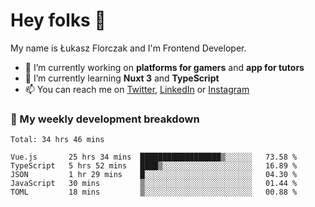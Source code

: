 # Hey folks 👋

My name is Łukasz Florczak and I'm Frontend Developer. 

- 🔭 I’m currently working on **platforms for gamers** and **app for tutors**
- 🌱 I’m currently learning **Nuxt 3** and **TypeScript**
- 📫 You can reach me on [Twitter](https://twitter.com/lukaszflorczak), [LinkedIn](https://pl.linkedin.com/in/lukasz-florczak) or [Instagram](https://instagram.com/lukaszflorczak)


### 🧮 My weekly development breakdown

<!--START_SECTION:waka-->
```text
Total: 34 hrs 46 mins

Vue.js       25 hrs 34 mins  ██████████████████▒░░░░░░   73.58 % 
TypeScript   5 hrs 52 mins   ████▒░░░░░░░░░░░░░░░░░░░░   16.89 % 
JSON         1 hr 29 mins    █░░░░░░░░░░░░░░░░░░░░░░░░   04.30 % 
JavaScript   30 mins         ▒░░░░░░░░░░░░░░░░░░░░░░░░   01.44 % 
TOML         18 mins         ▒░░░░░░░░░░░░░░░░░░░░░░░░   00.88 % 
```
<!--END_SECTION:waka-->

<!--
**lukaszflorczak/lukaszflorczak** is a ✨ _special_ ✨ repository because its `README.md` (this file) appears on your GitHub profile.

Here are some ideas to get you started:

- 🔭 I’m currently working on ...
- 🌱 I’m currently learning ...
- 👯 I’m looking to collaborate on ...
- 🤔 I’m looking for help with ...
- 💬 Ask me about ...
- 📫 How to reach me: ...
- 😄 Pronouns: ...
- ⚡ Fun fact: ...
-->
